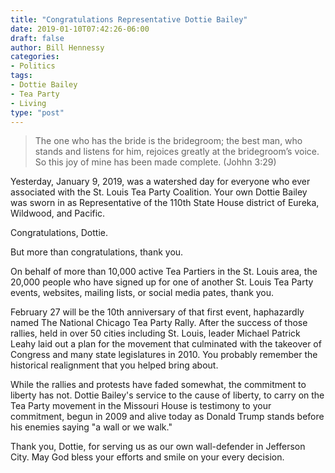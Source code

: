 ```yaml
---
title: "Congratulations Representative Dottie Bailey"
date: 2019-01-10T07:42:26-06:00
draft: false
author: Bill Hennessy
categories: 
- Politics
tags:
- Dottie Bailey
- Tea Party
- Living
type: "post"
---
```


> The one who has the bride is the bridegroom; the best man, who stands and listens for him, rejoices greatly at the bridegroom’s voice. So this joy of mine has been made complete. (Johhn 3:29)

Yesterday, January 9, 2019, was a watershed day for everyone who ever associated with the St. Louis Tea Party Coalition. Your own Dottie Bailey was sworn in as Representative of the 110th State House district of Eureka, Wildwood, and Pacific. 

Congratulations, Dottie.

But more than congratulations, thank you. 

On behalf of more than 10,000 active Tea Partiers in the St. Louis area, the 20,000 people who have signed up for one of another St. Louis Tea Party events, websites, mailing lists, or social media pates, thank you. 

February 27 will be the 10th anniversary of that first event, haphazardly named The National Chicago Tea Party Rally. After the success of those rallies, held in over 50 cities including St. Louis, leader Michael Patrick Leahy laid out a plan for the movement that culminated with the takeover of Congress and many state legislatures in 2010. You probably remember the historical realignment that you helped bring about. 

While the rallies and protests have faded somewhat, the commitment to liberty has not. Dottie Bailey's service to the cause of liberty, to carry on the Tea Party movement in the Missouri House is testimony to your commitment, begun in 2009 and alive today as Donald Trump stands before his enemies saying "a wall or we walk."

Thank you, Dottie, for serving us as our own wall-defender in Jefferson City. May God bless your efforts and smile on your every decision. 